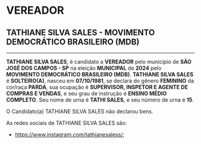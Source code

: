 # VEREADOR
## TATHIANE SILVA SALES - MOVIMENTO DEMOCRÁTICO BRASILEIRO (MDB)
---
**TATHIANE SILVA SALES**, é candidato a **VEREADOR** pelo município de **SÃO JOSÉ DOS CAMPOS - SP** na eleição **MUNICIPAL** de **2024** pelo **MOVIMENTO DEMOCRÁTICO BRASILEIRO (MDB)**.
**TATHIANE SILVA SALES** é **SOLTEIRO(A)**, nasceu em **07/10/1981**, se declara do gênero **FEMININO** da cor/raça **PARDA**, sua ocupação é **SUPERVISOR, INSPETOR E AGENTE DE COMPRAS E VENDAS**, e seu grau de instrução é **ENSINO MÉDIO COMPLETO**.
Seu nome de urna é **TATHI SALES**, e seu número de urna é **15**.

O Candidato(a) TATHIANE SILVA SALES não declarou bens.


As redes sociais de TATHIANE SILVA SALES são:
- https://www.instagram.com/tathianesaless/;